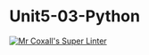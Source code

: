 # Unit5-03-Python
[![Mr Coxall's Super Linter](https://github.com/ICS3U-Programming-NolanS/Unit5-03-Python/workflows/Mr%20Coxall's%20Super%20Linter/badge.svg)](https://github.com/ICS3U-Programming-NolanS/Unit5-03-Python/actions/)
